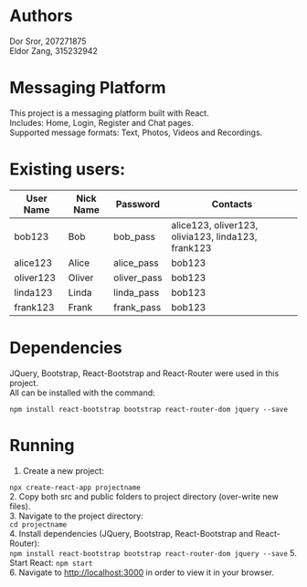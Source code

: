 # Authors
Dor Sror, 207271875  
Eldor Zang, 315232942  
# Messaging Platform
This project is a messaging platform built with React.  
Includes: Home, Login, Register and Chat pages.  
Supported message formats: Text, Photos, Videos and Recordings.  
# Existing users:
User Name | Nick Name | Password | Contacts
--- | --- | --- | --- |
bob123 | Bob | bob_pass | alice123, oliver123, olivia123, linda123, frank123
alice123 | Alice | alice_pass | bob123
oliver123 | Oliver | oliver_pass | bob123
linda123 | Linda | linda_pass | bob123
frank123 | Frank | frank_pass | bob123

# Dependencies
JQuery, Bootstrap, React-Bootstrap and React-Router were used in this project.  
All can be installed with the command:  

`npm install react-bootstrap bootstrap react-router-dom jquery --save`

# Running
1. Create a new project:  

`npx create-react-app projectname`  
2. Copy both src and public folders to project directory (over-write new files).  
3. Navigate to the project directory:  
`cd projectname`  
4. Install dependencies (JQuery, Bootstrap, React-Bootstrap and React-Router):  
`npm install react-bootstrap bootstrap react-router-dom jquery --save`
5. Start React:
`npm start`  
6. Navigate to [http://localhost:3000](http://localhost:3000) in order to view it in your browser.
